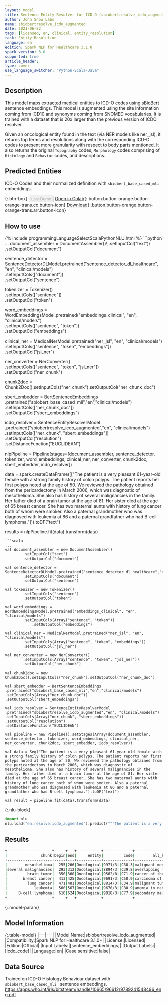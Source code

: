 ```yaml
---
layout: model
title: Sentence Entity Resolver for ICD-O (sbiobertresolve_icdo_augmented)
author: John Snow Labs
name: sbiobertresolve_icdo_augmented
date: 2021-06-22
tags: [licensed, en, clinical, entity_resolution]
task: Entity Resolution
language: en
edition: Spark NLP for Healthcare 3.1.0
spark_version: 3.0
supported: true
article_header:
type: cover
use_language_switcher: "Python-Scala-Java"
---
```


## Description

This model maps extracted medical entities to ICD-O codes using sBioBert sentence embeddings. This model is augmented using the site information coming from ICD10 and synonyms coming from SNOMED vocabularies. It is trained with a dataset that is 20x larger than the previous version of ICDO resolver.

Given an oncological entity found in the text (via NER models like ner_jsl), it returns top terms and resolutions along with the corresponding ICD-O codes to present more granularity with respect to body parts mentioned. It also returns the original `Topography` codes, `Morphology` codes comprising of `Histology` and `Behavior` codes, and descriptions.

## Predicted Entities

ICD-O Codes and their normalized definition with `sbiobert_base_cased_mli ` embeddings.

{:.btn-box}
<button class="button button-orange" disabled>Live Demo</button>
[Open in Colab](https://colab.research.google.com/github/JohnSnowLabs/spark-nlp-workshop/blob/master/tutorials/Certification_Trainings/Healthcare/24.Improved_Entity_Resolvers_in_SparkNLP_with_sBert.ipynb){:.button.button-orange.button-orange-trans.co.button-icon}
[Download](https://s3.amazonaws.com/auxdata.johnsnowlabs.com/clinical/models/sbiobertresolve_icdo_augmented_en_3.1.0_3.0_1624344274944.zip){:.button.button-orange.button-orange-trans.arr.button-icon}

## How to use



<div class="tabs-box" markdown="1">
{% include programmingLanguageSelectScalaPythonNLU.html %}
```python
...
document_assembler = DocumentAssembler()\
		.setInputCol("text")\
		.setOutputCol("document")

sentence_detector = SentenceDetectorDLModel.pretrained("sentence_detector_dl_healthcare", "en", "clinical/models") \
		.setInputCols(["document"]) \
		.setOutputCol("sentence")

tokenizer = Tokenizer()\
		.setInputCols(["sentence"])\
		.setOutputCol("token")
	
word_embeddings = WordEmbeddingsModel.pretrained("embeddings_clinical", "en", "clinical/models")\
		.setInputCols(["sentence", "token"])\
		.setOutputCol("embeddings")

clinical_ner = MedicalNerModel.pretrained("ner_jsl", "en", "clinical/models") \
		.setInputCols(["sentence", "token", "embeddings"]) \
		.setOutputCol("jsl_ner")

ner_converter = NerConverter() \
		.setInputCols(["sentence", "token", "jsl_ner"]) \
		.setOutputCol("ner_chunk")

chunk2doc = Chunk2Doc().setInputCols("ner_chunk").setOutputCol("ner_chunk_doc")

sbert_embedder = BertSentenceEmbeddings\
.pretrained("sbiobert_base_cased_mli","en","clinical/models")\
.setInputCols(["ner_chunk_doc"])\
.setOutputCol("sbert_embeddings")

icdo_resolver = SentenceEntityResolverModel\
.pretrained("sbiobertresolve_icdo_augmented","en", "clinical/models") \
.setInputCols(["ner_chunk", "sbert_embeddings"]) \
.setOutputCol("resolution")\
.setDistanceFunction("EUCLIDEAN")

nlpPipeline = Pipeline(stages=[document_assembler, sentence_detector, tokenizer, word_embeddings, clinical_ner, ner_converter, chunk2doc, sbert_embedder, icdo_resolver])

data = spark.createDataFrame([["The patient is a very pleasant 61-year-old female with a strong family history of colon polyps. The patient reports her first polyps noted at the age of 50. We reviewed the pathology obtained from the pericardectomy in March 2006, which was diagnostic of mesothelioma. She also has history of several malignancies in the family. Her father died of a brain tumor at the age of 81. Her sister died at the age of 65 breast cancer. She has two maternal aunts with history of lung cancer both of whom were smoker. Also a paternal grandmother who was diagnosed with leukemia at 86 and a paternal grandfather who had B-cell lymphoma."]]).toDF("text")

results = nlpPipeline.fit(data).transform(data)
```
```scala
...
val document_assembler = new DocumentAssembler()
		.setInputCol("text")
		.setOutputCol("document")

val sentence_detector = SentenceDetectorDLModel.pretrained("sentence_detector_dl_healthcare","en","clinical/models")
		.setInputCols("document") 
		.setOutputCol("sentence")

val tokenizer = new Tokenizer()
		.setInputCols("sentence")
		.setOutputCol("token")
	
val word_embeddings = WordEmbeddingsModel.pretrained("embeddings_clinical", "en", "clinical/models")
		.setInputCols(Array("sentence", "token"))
	    	.setOutputCol("embeddings")

val clinical_ner = MedicalNerModel.pretrained("ner_jsl", "en", "clinical/models")
		.setInputCols(Array("sentence", "token", "embeddings"))
		.setOutputCol("jsl_ner")

val ner_converter = new NerConverter()
		.setInputCols(Array("sentence", "token", "jsl_ner"))
		.setOutputCol("ner_chunk")

val chunk2doc = new Chunk2Doc().setInputCols("ner_chunk").setOutputCol("ner_chunk_doc")

val sbert_embedder = BertSentenceEmbeddings
.pretrained("sbiobert_base_cased_mli","en","clinical/models")
.setInputCols(Array("ner_chunk_doc"))
.setOutputCol("sbert_embeddings")

val icdo_resolver = SentenceEntityResolverModel
.pretrained("sbiobertresolve_icdo_augmented","en", "clinical/models")
.setInputCols(Array("ner_chunk", "sbert_embeddings"))
.setOutputCol("resolution")
.setDistanceFunction("EUCLIDEAN")

val pipeline = new Pipeline().setStages(Array(document_assembler, sentence_detector, tokenizer, word_embeddings, clinical_ner, ner_converter, chunk2doc, sbert_embedder, icdo_resolver))

val data = Seq("The patient is a very pleasant 61-year-old female with a strong family history of colon polyps. The patient reports her first polyps noted at the age of 50. We reviewed the pathology obtained from the pericardectomy in March 2006, which was diagnostic of mesothelioma. She also has history of several malignancies in the family. Her father died of a brain tumor at the age of 81. Her sister died at the age of 65 breast cancer. She has two maternal aunts with history of lung cancer both of whom were smoker. Also a paternal grandmother who was diagnosed with leukemia at 86 and a paternal grandfather who had B-cell lymphoma.").toDF("text")

val result = pipeline.fit(data).transform(data)
```


{:.nlu-block}
```python
import nlu
nlu.load("en.resolve.icdo_augmented").predict("""The patient is a very pleasant 61-year-old female with a strong family history of colon polyps. The patient reports her first polyps noted at the age of 50. We reviewed the pathology obtained from the pericardectomy in March 2006, which was diagnostic of mesothelioma. She also has history of several malignancies in the family. Her father died of a brain tumor at the age of 81. Her sister died at the age of 65 breast cancer. She has two maternal aunts with history of lung cancer both of whom were smoker. Also a paternal grandmother who was diagnosed with leukemia at 86 and a paternal grandfather who had B-cell lymphoma.""")
```

</div>

## Results

```bash
+--------------------+-----+---+-----------+-------------+-------------------------+-------------------------+
|               chunk|begin|end|     entity|         code|        all_k_resolutions|              all_k_codes|
+--------------------+-----+---+-----------+-------------+-------------------------+-------------------------+
|        mesothelioma|  255|266|Oncological|9971/3||C38.3|malignant mediastinal ...|9971/3||C38.3:::8854/3...|
|several malignancies|  293|312|Oncological|8894/3||C39.8|overlapping malignant ...|8894/3||C39.8:::8070/2...|
|         brain tumor|  350|360|Oncological|9562/0||C71.9|cancer of the brain:::...|9562/0||C71.9:::9070/3...|
|       breast cancer|  413|425|Oncological|9691/3||C50.9|carcinoma of breast:::...|9691/3||C50.9:::8070/2...|
|         lung cancer|  471|481|Oncological|8814/3||C34.9|malignant tumour of lu...|8814/3||C34.9:::8550/3...|
|            leukemia|  560|567|Oncological|9670/3||C80.9|anemia in neoplastic d...|9670/3||C80.9:::9714/3...|
|     B-cell lymphoma|  610|624|Oncological|9818/3||C77.9|secondary malignant ne...|9818/3||C77.9:::9655/3...|
+--------------------+-----+---+-----------+-------------+-------------------------+-------------------------+
```

{:.model-param}
## Model Information

{:.table-model}
|---|---|
|Model Name:|sbiobertresolve_icdo_augmented|
|Compatibility:|Spark NLP for Healthcare 3.1.0+|
|License:|Licensed|
|Edition:|Official|
|Input Labels:|[sentence_embeddings]|
|Output Labels:|[icdo_code]|
|Language:|en|
|Case sensitive:|false|

## Data Source

Trained on ICD-O Histology Behaviour dataset with `sbiobert_base_cased_mli ` sentence embeddings. https://apps.who.int/iris/bitstream/handle/10665/96612/9789241548496_eng.pdf